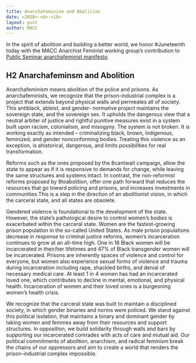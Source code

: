 ```yaml
---
title: Anarchafeminism and Abolition
date: <2020>-<6>-<19>
layout: post
author: MACC
---
```




In the spirit of abolition and building a better world, we honor #Juneteenth today with the MACC Anarchist Feminist working
group’s contribution to <a href= "https://publicseminar.org/2020/05/anarchafeminist-manifesto-1-0/?fbclid=IwAR13iwT9A3pMfrZTrrX9EWoxcwMHVtfr7lhimAGek1nmWOWTrF-ymw7IwZg">Public Seminar anarchafeminist manifesto</a>.

## H2 **Anarchafeminsm and Abolition**

Anarchafeminism means abolition of the police and prisons. As anarchafeminists, we recognize that the prison-industrial 
complex is a project that extends beyond physical walls and permeates all of society. This antiblack, ableist, and gender-
normative project maintains the sovereign state, and the sovereign sex. It upholds the dangerous view that a neutral arbiter
of justice and rightful punitive measures exist in a system built upon racism, colonialism, and misogyny. The system is 
not broken. It is working exactly as intended – criminalizing black, brown, indigenous, feminized, and gender nonconforming 
bodies. Treating this violence as an exception, is ahistorical, dangerous, and limits possibilities for real transformation. 

Reforms such as the ones proposed by the 8cantwait campaign, allow the state to appear as if it is responsive to demands for
change, while leaving the same structures and systems intact. In contrast, the non-reformist reforms proposed by 8toabolition,
offer one path forward that reduces the resources that go toward policing and prisons, and increases investments in communities.This is a step in the direction of an abolitionist vision, in which the carceral state, and all states are obsolete.  

Gendered violence is foundational to the development of the state. However, the state’s pathological desire to control 
women’s bodies is exacerbated within the carceral state. Women are the fastest-growing prison population in the so-called 
United States.  As male prison populations decrease in response to criminal justice reforms, women’s incarceration continues 
to grow at an all-time high.  One in 18 Black women will be incarcerated in their/her lifetimes and 47% of Black transgender 
women will be incarcerated. Prisons are inherently spaces of violence and control for everyone, but women also experience 
sexual forms of violence and trauma during incarceration including rape, shackled births, and denial of necessary medical care. At least 1 in 4 women has had an incarcerated loved one, which contributes to decline in mental, emotional, and physical 
health. Incarceration of women and their loved ones is a burgeoning women’s health crisis. 

We recognize that the carceral state was built to maintain a disciplined society, in which gender binaries and norms were
policed. We stand against this political isolation, that maintains a binary and dominant gender by taking women and femmes
away from their resources and support structures. In opposition, we build solidarity through walls and bars by supporting our
incarcerated comrades with acts of care and mutual aid. Our political commitments of abolition, anarchism, and radical feminism break the chains of our oppressors and aim to create a world that renders the prison-industrial complex impossible.  


